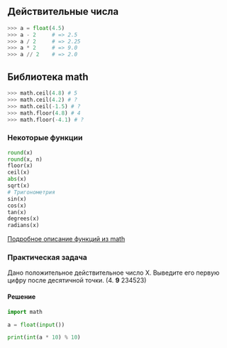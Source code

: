 ## Действительные числа

```python
>>> a = float(4.5)
>>> a - 2     # => 2.5
>>> a / 2     # => 2.25
>>> a * 2     # => 9.0
>>> a // 2    # => 2.0
```



## Библиотека math

```python [1|2|3|4|5]
>>> math.ceil(4.8) # 5
>>> math.ceil(4.2) # ?
>>> math.ceil(-1.5) # ?
>>> math.floor(4.8) # 4
>>> math.floor(-4.1) # ?
```




### Некоторые функции

```python [1|2|3|4|5|6|7-12]
round(x)
round(x, n)
floor(x)
ceil(x)
abs(x)
sqrt(x)
# Тригонометрия
sin(x)
cos(x)
tan(x)
degrees(x)
radians(x)
```
[Подробное описание функций из math](https://pyprog.pro/python/st_lib/math.html)




### Практическая задача

Дано положительное действительное число X. Выведите его первую цифру после десятичной точки. (4. **9** 234523)



#### Решение
``` python
import math

a = float(input())

print(int(a * 10) % 10)

```


